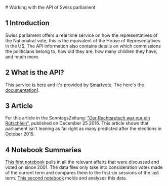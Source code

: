 # Working with the API of Swiss parliament

## 1 Introduction
Swiss parliament offers a real time service on how the representatives of the Nationalrat vote, this is the equivalent of the House of Representatives in the US. The API information also contains details on which commissions the politicians belong to, how old they are, how many children they have, and much more.

## 2 What is the API?
This service [is here](http://ws-old.parlament.ch/) and it's provided by [Smartvote](http://smartmonitor.ch/). The here's the [documentation](https://www.parlament.ch/centers/documents/de/kurzdokumentation-webservices-d.pdf)].

## 3 Article
For this article in the SonntagsZeitung: ["Der Rechtsrutsch war nur ein Rütschlein"](https://github.com/barjacks/parl_api/blob/master/20161225_0_0_6.pdf), published on December 25 2016. This article shows that parliament isn't leaning as far right as many predicted after the elections in October 2015.

## 4 Notebook Summaries
[This first notebook](https://github.com/barjacks/parl_api/blob/master/Dealing%20with%20the%20Parlament%20API.ipynb) pulls in all the relevant affairs that were discussed and voted on since 2001. The data files only take into consideration votes made of the current term and compares them to the first six sessions of the last term. [This second notebook](https://github.com/barjacks/parl_api/blob/master/API%2049%20%26%2050.%20Leg%20comp..ipynb) molds and analyses this data.
